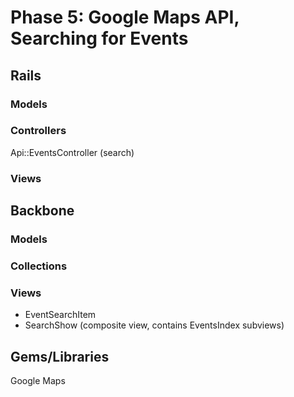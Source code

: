 # Phase 5: Google Maps API, Searching for Events

## Rails
### Models

### Controllers
Api::EventsController (search)

### Views

## Backbone
### Models

### Collections

### Views
* EventSearchItem
* SearchShow (composite view, contains EventsIndex subviews)

## Gems/Libraries
Google Maps
